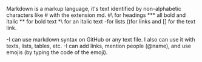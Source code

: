 
Markdown is a markup language, it's text identified by non-alphabetic characters like # with the extension md.
#\ for headings
***  all bold and italic
**  for bold text
*\ for an italic text
-for lists
()for links and [] for the text link.

-I can use markdown syntax on GitHub or any text file. I also can use it with texts, lists, tables, etc.
-I can add links, mention people (@name), and use emojis (by typing the code of the emoji).